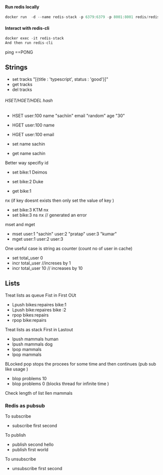#### Run redis locally 
```javascript
docker run  -d --name redis-stack -p 6379:6379 -p 8001:8001 redis/redis-stack
```

#### Interact with redis-cli 
```javascript
docker exec -it redis-stack 
And then run redis-cli
```

ping ==PONG



## Strings 

-  set tracks "[{title : 'typescript', status : 'good'}]"
- get tracks
- del tracks 

###### HSET/HGET/HDEL  hash 
- HSET user:100 name "sachiin" email "random" age "30"
- HGET user:100 name 
- HGET user:100 email

- set name sachin 
- get name sachin 

Better way specifiy id 
- set bike:1 Deimos
- set bike:2 Duke 

- get bike:1

nx (if key doesnt exists then only set the value of key )
- set bike:3 KTM nx 
- set bike:3 ns nx // generated an error 

mset and mget 
- mset user:1 "sachin" user:2 "pratap" user:3 "kumar"
- mget user:1 user:2 user:3 

One useful case is string as counter (count no of user in cache)
- set total_user 0
- incr total_user  //increses by 1 
- incr total_user 10 // increases by 10 

## Lists 

Treat lists as queue Fist in First OUt 

- Lpush bikes:repaires bike:1
- Lpush bike:repaires bike :2
- rpop bikes:repairs 
- rpop bike:repairs 


Treat  lists as stack First in Lastout 
- lpush mammals human 
- lpush mammals dog
- lpop mammals 
- lpop mammals 

BLocked pop stops the procees for some time and then continues (pub sub like usage )
- blop problems 10 
- blop problems 0  (blocks thread for infinite time )

Check length of list 
llen mammals 


### Redis as pubsub 
To subscribe 
- subscribe first second 

To publish 
- publish second hello 
- publish first world 

To unsubscribe 
- unsubscribe first second